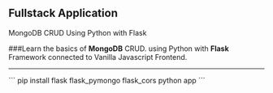 ## Fullstack Application 
MongoDB CRUD Using Python with Flask

###Learn the basics of **MongoDB** CRUD. 
using Python with **Flask** Framework connected to Vanilla Javascript Frontend.

<hr>
```
pip install flask flask_pymongo flask_cors
python app
```
